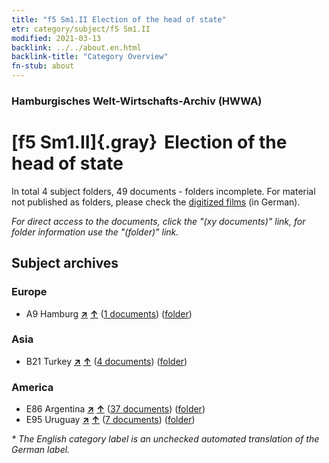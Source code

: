 ```yaml
---
title: "f5 Sm1.II Election of the head of state"
etr: category/subject/f5 Sm1.II
modified: 2021-03-13
backlink: ../../about.en.html
backlink-title: "Category Overview"
fn-stub: about
---
```


### Hamburgisches Welt-Wirtschafts-Archiv (HWWA)
# [f5 Sm1.II]{.gray}&#8201; Election of the head of state&#160; 





In total 4 subject folders, 49 documents - folders incomplete.
For material not published as folders, please check the [digitized films](/film/h1_sh) (in German).

_For direct access to the documents, click the "(xy documents)" link, for folder information use the "(folder)" link._

## Subject archives



### Europe

- A9 Hamburg [**&nearr;**](../../../geo/i/140905/about.en.html "Hamburg (all folders)") [**&uarr;**](../../../geo/about.en.html#A9 "Country category system") (<a href="https://pm20.zbw.eu/dfgview/sh/140905,144397" title="about: Hamburg : Election of the head of state" target="_blank">1 documents</a>) ([folder](http://purl.org/pressemappe20/folder/sh/140905,144397))

### Asia

- B21 Turkey [**&nearr;**](../../../geo/i/141111/about.en.html "Turkey (all folders)") [**&uarr;**](../../../geo/about.en.html#B21 "Country category system") (<a href="https://pm20.zbw.eu/dfgview/sh/141111,144397" title="about: Turkey : Election of the head of state" target="_blank">4 documents</a>) ([folder](http://purl.org/pressemappe20/folder/sh/141111,144397))

### America

- E86 Argentina [**&nearr;**](../../../geo/i/141692/about.en.html "Argentina (all folders)") [**&uarr;**](../../../geo/about.en.html#E86 "Country category system") (<a href="https://pm20.zbw.eu/dfgview/sh/141692,144397" title="about: Argentina : Election of the head of state" target="_blank">37 documents</a>) ([folder](http://purl.org/pressemappe20/folder/sh/141692,144397))
- E95 Uruguay [**&nearr;**](../../../geo/i/141695/about.en.html "Uruguay (all folders)") [**&uarr;**](../../../geo/about.en.html#E95 "Country category system") (<a href="https://pm20.zbw.eu/dfgview/sh/141695,144397" title="about: Uruguay : Election of the head of state" target="_blank">7 documents</a>) ([folder](http://purl.org/pressemappe20/folder/sh/141695,144397))


_* The English category label is an unchecked automated translation of the German label._

